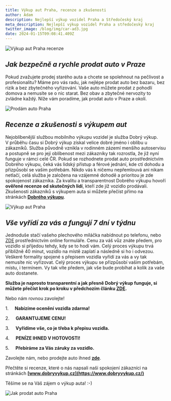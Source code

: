 ```yaml
---
title: Výkup aut Praha, recenze a zkušenosti
author: Adam
description: Nejlepší výkup vozidel Praha a Středočeský kraj
meta_description: Nejlepší výkup vozidel Praha a středočeský kraj
twitter_image: /blog/img/car-ad3.jpg
date: 2024-01-15T09:08:41.409Z
---
```

![Výkup aut Praha recenze](/blog/img/carmoney3.jpg)

## *Jak bezpečně a rychle prodat auto v Praze*

Pokud zvažujete prodej starého auta a chcete se spolehnout na pečlivost a profesionalitu? Máme pro vás radu, jak nejlépe prodat auto bez bazaru, bez rizik a bez zbytečného vyřizování. Vaše auto můžete prodat z pohodlí domova a nemusíte se o nic starat. Bez obav a zbytečné nervozity to zvládne každý. Níže vám poradíme, jak prodat auto v Praze a okolí.

![Prodám auto Praha](/blog/img/info-icon.png)

## *Recenze a zkušenosti s výkupem aut*

Nejoblíbenější službou mobilního výkupu vozidel je služba Dobrý výkup. V průběhu času si Dobrý výkup získal velice dobré jméno i oblibu u zákazníků. Služba původně vznikla v rodinném zázemí menšího autoservisu a postupně se pro její oblíbenost mezi zákazníky tak rozrostla, že již nyní funguje v rámci celé ČR. Pokud se rozhodnete prodat auto prostřednictvím Dobrého výkupu, čeká vás lidský přístup a férové jednání, kde ctí dohodu a přizpůsobí se vašim potřebám. Nikdo vás k ničemu nepřemlouvá ani nikam netlačí, celá služba je založena na vzájemné dohodě a prioritou je zde spokojenost zákazníka. Za kvalitu a transparentnost Dobrého výkupu hovoří **ověřené recenze od skutečných lidí**, kteří zde již vozidlo prodávali. Zkušenosti zákazníků s výkupem auta si můžete přečíst přímo na stránkách **[Dobrého výkupu](https://www.dobryvykup.cz/)**.  

![Výkup aut Praha](/blog/img/obrázek1.jpg)

## *Vše vyřídí za vás a fungují 7 dní v týdnu*

Jednoduše stačí vašeho plechového miláčka nabídnout po telefonu, nebo [ZDE](https://www.dobryvykup.cz/) prostřednictvím online formuláře. Cenu za váš vůz znáte předem, pro vozidlo si přijedou tehdy, kdy se to hodí vám. Celý proces výkupu trvá přibližně 40 minut, vozidlo na místě zaplatí a následně si ho i odvezou. Veškeré formality spojené s přepisem vozidla vyřídí za vás a vy tak nemusíte nic vyřizovat. Celý proces výkupu se přizpůsobí vašim potřebám, místu, i termínem. Vy tak víte předem, jak vše bude probíhat a kolik za vaše auto dostanete.

**Služba je naprosto transparentní a jak přesně Dobrý výkup funguje, si můžete přečíst krok po kroku v předchozím článku [ZDE](https://www.dobryvykup.cz/blog/2021/09/jak-prob%C3%ADh%C3%A1-samotn%C3%BD-v%C3%BDkup-aut-s-dobr%C3%BDm-v%C3%BDkupem).**  

Nebo nám rovnou zavolejte!

1.     <!--\\\\[endif]-->**Nabízíme ocenění vozidla zdarma!**

2.     <!--\\\\[endif]-->**GARANTUJEME CENU!**

3.     <!--\\\\[endif]-->**Vyřídíme vše, co je třeba k přepisu vozidla.**

4.     <!--\\\\[endif]-->**PENÍZE IHNED V HOTOVOSTI!**

5.     <!--\\\\[endif]-->**Přebíráme za Vás záruky za vozidlo.**

Zavolejte nám, nebo prodejte auto ihned **[zde](https://www.dobryvykup.cz/#bottom)**.

Přečtěte si recenze, které o nás napsali naši spokojení zákazníci na stránkách **[www.dobryvykup.cz](https://www.dobryvykup.cz/)**

Těšíme se na Váš zájem o výkup auta! :-)

![Jak prodat auto Praha](/blog/img/car-ad3.jpg)